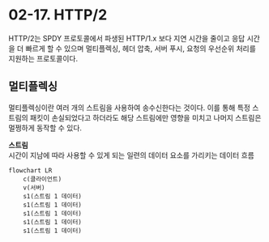 # 02-17. HTTP/2
HTTP/2는 SPDY 프로토콜에서 파생된 HTTP/1.x 보다 지연 시간을 줄이고 응답 시간을 더 빠르게 할 수 있으며 멀티플렉싱, 헤더 압축, 서버 푸시, 요청의 우선순위 처리를 지원하는 프로토콜이다.

## 멀티플렉싱
멀티플렉싱이란 여러 개의 스트림을 사용하여 송수신한다는 것이다. 이를 통해 특정 스트림의 패킷이 손실되었다고 하더라도 해당 스트림에만 영향을 미치고 나머지 스트림은 멀쩡하게 동작할 수 있다.

**스트림**\
시간이 지남에 따라 사용할 수 있게 되는 일련의 데이터 요소를 가리키는 데이터 흐름

```mermaid
flowchart LR
	c(클라이언트)
	v(서버)
	s1(스트림 1 데이터)
	s1(스트림 1 데이터)
	s1(스트림 1 데이터)
	s1(스트림 1 데이터)
	s1(스트림 1 데이터)
```